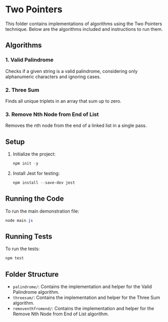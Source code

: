 # Two Pointers

This folder contains implementations of algorithms using the Two Pointers technique. Below are the algorithms included and instructions to run them.

## Algorithms

### 1. Valid Palindrome
Checks if a given string is a valid palindrome, considering only alphanumeric characters and ignoring cases.

### 2. Three Sum
Finds all unique triplets in an array that sum up to zero.

### 3. Remove Nth Node from End of List
Removes the nth node from the end of a linked list in a single pass.

## Setup

1. Initialize the project:
   ```powershell
   npm init -y
   ```

2. Install Jest for testing:
   ```powershell
   npm install --save-dev jest
   ```

## Running the Code

To run the main demonstration file:
```powershell
node main.js
```

## Running Tests

To run the tests:
```powershell
npm test
```

## Folder Structure
- `palindrome/`: Contains the implementation and helper for the Valid Palindrome algorithm.
- `threesum/`: Contains the implementation and helper for the Three Sum algorithm.
- `removenthfromend/`: Contains the implementation and helper for the Remove Nth Node from End of List algorithm.
